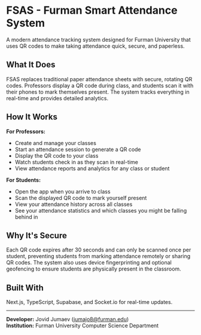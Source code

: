 # FSAS - Furman Smart Attendance System

A modern attendance tracking system designed for Furman University that uses QR codes to make taking attendance quick, secure, and paperless.

## What It Does

FSAS replaces traditional paper attendance sheets with secure, rotating QR codes. Professors display a QR code during class, and students scan it with their phones to mark themselves present. The system tracks everything in real-time and provides detailed analytics.

## How It Works

**For Professors:**
- Create and manage your classes
- Start an attendance session to generate a QR code
- Display the QR code to your class
- Watch students check in as they scan in real-time
- View attendance reports and analytics for any class or student

**For Students:**
- Open the app when you arrive to class
- Scan the displayed QR code to mark yourself present
- View your attendance history across all classes
- See your attendance statistics and which classes you might be falling behind in

## Why It's Secure

Each QR code expires after 30 seconds and can only be scanned once per student, preventing students from marking attendance remotely or sharing QR codes. The system also uses device fingerprinting and optional geofencing to ensure students are physically present in the classroom.

## Built With

Next.js, TypeScript, Supabase, and Socket.io for real-time updates.

---

**Developer:** Jovid Jumaev (jumajo8@furman.edu)  
**Institution:** Furman University Computer Science Department
